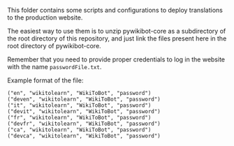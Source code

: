 This folder contains some scripts and configurations to deploy translations to the production website.

The easiest way to use them is to unzip pywikibot-core as a subdirectory of the root directory of this repository, and just link the files present here in the root directory of pywikibot-core.

Remember that you need to provide proper credentials to log in the website with the name `passwordFile.txt`.

Example format of the file:

```
("en", "wikitolearn", "WikiToBot", "password")
("deven", "wikitolearn", "WikiToBot", "password")
("it", "wikitolearn", "WikiToBot", "password")
("devit", "wikitolearn", "WikiToBot", "password")
("fr", "wikitolearn", "WikiToBot", "password")
("devfr", "wikitolearn", "WikiToBot", "password")
("ca", "wikitolearn", "WikiToBot", "password")
("devca", "wikitolearn", "WikiToBot", "password")
```
